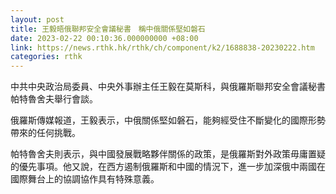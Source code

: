 ```yaml
---
layout: post
title: 王毅晤俄聯邦安全會議秘書　稱中俄關係堅如磐石
date: 2023-02-22 00:10:36.000000000 +08:00
link: https://news.rthk.hk/rthk/ch/component/k2/1688838-20230222.htm
categories: rthk
---
```


中共中央政治局委員、中央外事辦主任王毅在莫斯科，與俄羅斯聯邦安全會議秘書帕特魯舍夫舉行會談。

俄羅斯傳媒報道，王毅表示，中俄關係堅如磐石，能夠經受住不斷變化的國際形勢帶來的任何挑戰。

帕特魯舍夫則表示，與中國發展戰略夥伴關係的政策，是俄羅斯對外政策毋庸置疑的優先事項。他又說，在西方遏制俄羅斯和中國的情況下，進一步加深俄中兩國在國際舞台上的協調協作具有特殊意義。
